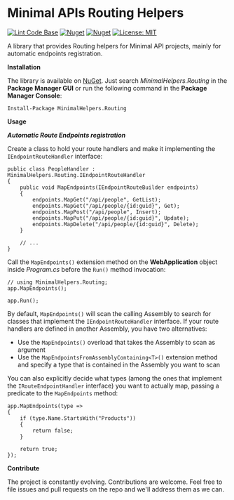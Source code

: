 # Minimal APIs Routing Helpers

[![Lint Code Base](https://github.com/marcominerva/MinimalHelpers.Routing/actions/workflows/linter.yml/badge.svg)](https://github.com/marcominerva/MinimalHelpers.Routing/actions/workflows/linter.yml)
[![Nuget](https://img.shields.io/nuget/v/MinimalHelpers.Routing)](https://www.nuget.org/packages/MinimalHelpers.Routing)
[![Nuget](https://img.shields.io/nuget/dt/MinimalHelpers.Routing)](https://www.nuget.org/packages/MinimalHelpers.Routing)
[![License: MIT](https://img.shields.io/badge/License-MIT-yellow.svg)](https://github.com/marcominerva/MinimalHelpers.Routing/blob/master/LICENSE)

A library that provides Routing helpers for Minimal API projects, mainly for automatic endpoints registration.

**Installation**

The library is available on [NuGet](https://www.nuget.org/packages/MinimalHelpers.Routing). Just search *MinimalHelpers.Routing* in the **Package Manager GUI** or run the following command in the **Package Manager Console**:

    Install-Package MinimalHelpers.Routing

**Usage**

***Automatic Route Endpoints registration***

Create a class to hold your route handlers and make it implementing the `IEndpointRouteHandler` interface:

    public class PeopleHandler : MinimalHelpers.Routing.IEndpointRouteHandler
    {
        public void MapEndpoints(IEndpointRouteBuilder endpoints)
        {
            endpoints.MapGet("/api/people", GetList);
            endpoints.MapGet("/api/people/{id:guid}", Get);
            endpoints.MapPost("/api/people", Insert);
            endpoints.MapPut("/api/people/{id:guid}", Update);
            endpoints.MapDelete("/api/people/{id:guid}", Delete);
        }

        // ...
    }

Call the `MapEndpoints()` extension method on the **WebApplication** object inside *Program.cs* before the `Run()` method invocation:

    // using MinimalHelpers.Routing;
    app.MapEndpoints();

    app.Run();

By default, `MapEndpoints()` will scan the calling Assembly to search for classes that implement the `IEndpointRouteHandler` interface. If your route handlers are defined in another Assembly, you have two alternatives:

- Use the `MapEndpoints()` overload that takes the Assembly to scan as argument
- Use the `MapEndpointsFromAssemblyContaining<T>()` extension method and specify a type that is contained in the Assembly you want to scan

You can also explicitly decide what types (among the ones that implement the `IRouteEndpointHandler` interface) you want to actually map, passing a predicate to the `MapEndpoints` method:

    app.MapEndpoints(type =>
    {
        if (type.Name.StartsWith("Products"))
        {
            return false;
        }

        return true;
    });

**Contribute**

The project is constantly evolving. Contributions are welcome. Feel free to file issues and pull requests on the repo and we'll address them as we can. 
